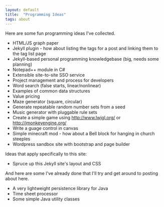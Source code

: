 ```yaml
---
layout: default
title:  "Programming Ideas"
tags: about
---
```


Here are some fun programming ideas I've collected.

* HTML/JS graph paper
* Jekyll plugin - how about listing the tags for a post and linking them to the tag list page
* Jekyll-based personal programming knowledgebase (big, needs some planning)
* Notepad++ module in C#
* Extensible site-to-site SSO service
* Project management and process for developers
* Word search (false starts, linear/nonlinear)
* Examples of common data structures
* Value pricing
* Maze generator (square, circular)
* Generate repeatable random number sets from a seed
* Music generator with pluggable rule sets
* Create a simple game using http://www.lwjgl.org/ or http://jmonkeyengine.org/
* Write a guage control in canvas
* Simple minecraft mod - how about a Bell block for hanging in church steeples
* Wordpress sandbox site with bootstrap and page builder

Ideas that apply specifically to this site:

* Spruce up this Jekyll site's layout and CSS

And here are some I've already done that I'll try and get around to posting about here.

* A very lightweight persistence library for Java 
* Time sheet processor
* Some simple Java utility classes

